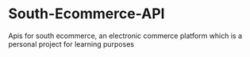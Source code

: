 # South-Ecommerce-API
Apis for south ecommerce, an electronic commerce platform which is a personal project for learning purposes